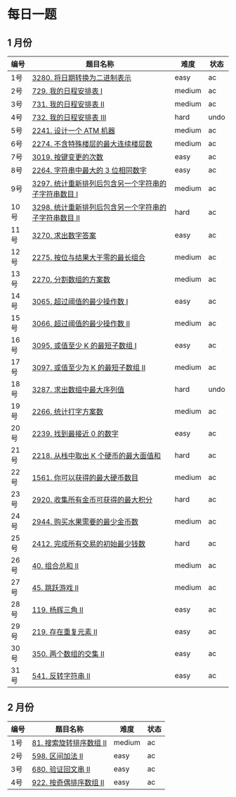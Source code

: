 # 每日一题

## 1 月份

**编号**|**题目名称**|**难度**|**状态**
--------|------------|--------|--------
1号|[3280. 将日期转换为二进制表示](./1%20月份/第1题%203280.%20将日期转换为二进制表示)|easy|ac
2号|[729. 我的日程安排表 I](./1%20月份/第2题%20729.%20我的日程安排表%20I)|medium|ac
3号|[731. 我的日程安排表 II](./1%20月份/第3题%20731.%20我的日程安排表%20II)|medium|ac
4号|[732. 我的日程安排表 III](./1%20月份/第3题%20732.%20我的日程安排表%20III)|hard|undo
5号|[2241. 设计一个 ATM 机器](./1%20月份/第5题%202241.%20设计一个%20ATM%20机器)|medium|ac
6号|[2274. 不含特殊楼层的最大连续楼层数](./1%20月份/第6题%202274.%20不含特殊楼层的最大连续楼层数)|medium|ac
7号|[3019. 按键变更的次数](./1%20月份/第7题%203019.%20按键变更的次数)|easy|ac
8号|[2264. 字符串中最大的 3 位相同数字](./1%20月份/第8题%202264.%20字符串中最大的%203%20位相同数字)|easy|ac
9号|[3297. 统计重新排列后包含另一个字符串的子字符串数目 I](./1%20月份/第9题%203297.%20统计重新排列后包含另一个字符串的子字符串数目%20I)|medium|ac
10号|[3298. 统计重新排列后包含另一个字符串的子字符串数目 II](./1%20月份/第10题%203298.%20统计重新排列后包含另一个字符串的子字符串数目%20II)|hard|ac
11号|[3270. 求出数字答案](./1%20月份/第11题%203270.%20求出数字答案)|easy|ac
12号|[2275. 按位与结果大于零的最长组合](./1%20月份/第12题%202275.%20按位与结果大于零的最长组合)|medium|ac
13号|[2270. 分割数组的方案数](./1%20月份/第13题%202270.%20分割数组的方案数)|medium|ac
14号|[3065. 超过阈值的最少操作数 I](./1%20月份/第14题%203065.%20超过阈值的最少操作数%20I)|easy|ac
15号|[3066. 超过阈值的最少操作数 II](./1%20月份/第15题%203066.%20超过阈值的最少操作数%20II)|medium|ac
16号|[3095. 或值至少 K 的最短子数组 I](./1%20月份/第16题%203095.%20或值至少%20K%20的最短子数组%20I)|easy|ac
17号|[3097. 或值至少为 K 的最短子数组 II](./1%20月份/第17题%203097.%20或值至少为%20K%20的最短子数组%20II)|medium|ac
18号|[3287. 求出数组中最大序列值](./1%20月份/第18题%203287.%20求出数组中最大序列值)|hard|undo
19号|[2266. 统计打字方案数](./1%20月份/第19题%202266.%20统计打字方案数)|medium|ac
20号|[2239. 找到最接近 0 的数字](./1%20月份/第20题%202239.%20找到最接近%200%20的数字)|easy|ac
21号|[2218. 从栈中取出 K 个硬币的最大面值和](./1%20月份/第21题%202218.%20从栈中取出%20K%20个硬币的最大面值和)|hard|ac
22号|[1561. 你可以获得的最大硬币数目](./1%20月份/第22题%201561.%20你可以获得的最大硬币数目)|medium|ac
23号|[2920. 收集所有金币可获得的最大积分](./1%20月份/第23题%202920.%20收集所有金币可获得的最大积分)|hard|ac
24号|[2944. 购买水果需要的最少金币数](./1%20月份/第24题%202944.%20购买水果需要的最少金币数)|medium|ac
25号|[2412. 完成所有交易的初始最少钱数](./1%20月份/第25题%202412.%20完成所有交易的初始最少钱数)|hard|ac
26号|[40. 组合总和 II](./1%20月份/第26题%2040.%20组合总和%20II)|medium|ac
27号|[45. 跳跃游戏 II](./1%20月份/第27题%2045.%20跳跃游戏%20II)|medium|ac
28号|[119. 杨辉三角 II](./1%20月份/第28题%20119.%20杨辉三角%20II)|easy|ac
29号|[219. 存在重复元素 II](./1%20月份/第29题%20219.%20存在重复元素%20II)|easy|ac
30号|[350. 两个数组的交集 II](./1%20月份/第30题%20350.%20两个数组的交集%20II)|easy|ac
31号|[541. 反转字符串 II](./1%20月份/第31题%20541.%20反转字符串%20II)|easy|ac

## 2 月份

**编号**|**题目名称**|**难度**|**状态**
--------|------------|--------|--------
1号|[81. 搜索旋转排序数组 II](./2%20月份/第1题%2081.%20搜索旋转排序数组%20II)|medium|ac
2号|[598. 区间加法 II](./2%20月份/第2题%20598.%20区间加法%20II)|easy|ac
3号|[680. 验证回文串 II](./2%20月份/第3题%20680.%20验证回文串%20II)|easy|ac
4号|[922. 按奇偶排序数组 II](./2%20月份/第4题%20922.%20按奇偶排序数组%20II)|easy|ac
